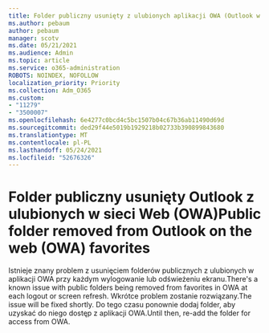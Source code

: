 ```yaml
---
title: Folder publiczny usunięty z ulubionych aplikacji OWA (Outlook w sieci Web)
ms.author: pebaum
author: pebaum
manager: scotv
ms.date: 05/21/2021
ms.audience: Admin
ms.topic: article
ms.service: o365-administration
ROBOTS: NOINDEX, NOFOLLOW
localization_priority: Priority
ms.collection: Adm_O365
ms.custom:
- "11279"
- "3500007"
ms.openlocfilehash: 6e4277c0bcd4c5bc1507b04c67b36ab11490d69d
ms.sourcegitcommit: ded29f44e5019b1929218b02733b390899843680
ms.translationtype: MT
ms.contentlocale: pl-PL
ms.lasthandoff: 05/24/2021
ms.locfileid: "52676326"
---
```

# <a name="public-folder-removed-from-outlook-on-the-web-owa-favorites"></a><span data-ttu-id="ab22b-102">Folder publiczny usunięty Outlook z ulubionych w sieci Web (OWA)</span><span class="sxs-lookup"><span data-stu-id="ab22b-102">Public folder removed from Outlook on the web (OWA) favorites</span></span>

<span data-ttu-id="ab22b-103">Istnieje znany problem z usunięciem folderów publicznych z ulubionych w aplikacji OWA przy każdym wylogowanie lub odświeżeniu ekranu.</span><span class="sxs-lookup"><span data-stu-id="ab22b-103">There's a known issue with public folders being removed from favorites in OWA at each logout or screen refresh.</span></span> <span data-ttu-id="ab22b-104">Wkrótce problem zostanie rozwiązany.</span><span class="sxs-lookup"><span data-stu-id="ab22b-104">The issue will be fixed shortly.</span></span> <span data-ttu-id="ab22b-105">Do tego czasu ponownie dodaj folder, aby uzyskać do niego dostęp z aplikacji OWA.</span><span class="sxs-lookup"><span data-stu-id="ab22b-105">Until then, re-add the folder for access from OWA.</span></span>